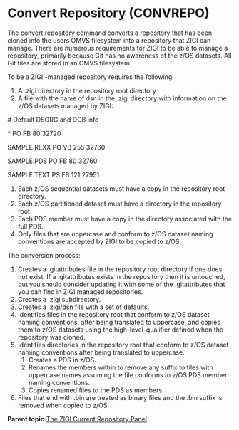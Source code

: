 # Convert Repository \(CONVREPO\)

The convert repository command converts a repository that has been cloned into the users OMVS filesystem into a repository that ZIGI can manage. There are numerous requirements for ZIGI to be able to manage a repository, primarily because Git has no awareness of the z/OS datasets. All Git files are stored in an OMVS filesystem.

To be a ZIGI -managed repository requires the following:

1.  A .zigi directory in the repository root directory
2.  A file with the name of dsn in the .zigi directory with information on the z/OS datasets managed by ZIGI:

\# Default DSORG and DCB info

\* PO FB 80 32720

SAMPLE.REXX PO VB 255 32760

SAMPLE.PDS PO FB 80 32760

SAMPLE.TEXT PS FB 121 27951

1.  Each z/OS sequential datasets must have a copy in the repository root directory.
2.  Each z/OS partitioned dataset must have a directory in the repository root.
3.  Each PDS member must have a copy in the directory associated with the full PDS.
4.  Only files that are uppercase and conform to z/OS dataset naming conventions are accepted by ZIGI to be copied to z/OS.

The conversion process:

1.  Creates a .gitattributes file in the repository root directory if one does not exist. If a .gitattributes exists in the repository then it is untouched, but you should consider updating it with some of the .gitattributes that you can find in ZIGI managed repositories.
2.  Creates a .zigi subdirectory.
3.  Creates a .zigi/dsn file with a set of defaults.
4.  Identifies files in the repository root that conform to z/OS dataset naming conventions, after being translated to uppercase, and copies them to z/OS datasets using the high-level-qualifier defined when the repository was cloned.
5.  Identifies directories in the repository root that conform to z/OS dataset naming conventions after being translated to uppercase.
    1.  Creates a PDS in z/OS.
    2.  Renames the members within to remove any suffix to files with uppercase names assuming the file conforms to z/OS PDS member naming conventions.
    3.  Copies renamed files to the PDS as members.
6.  Files that end with .bin are treated as binary files and the .bin suffix is removed when copied to z/OS.

**Parent topic:**[The ZIGI Current Repository Panel](zOS_ISPF_Git_Interface_Users_Guide_V3R0_the_zigi_current_repository_panel.html)

